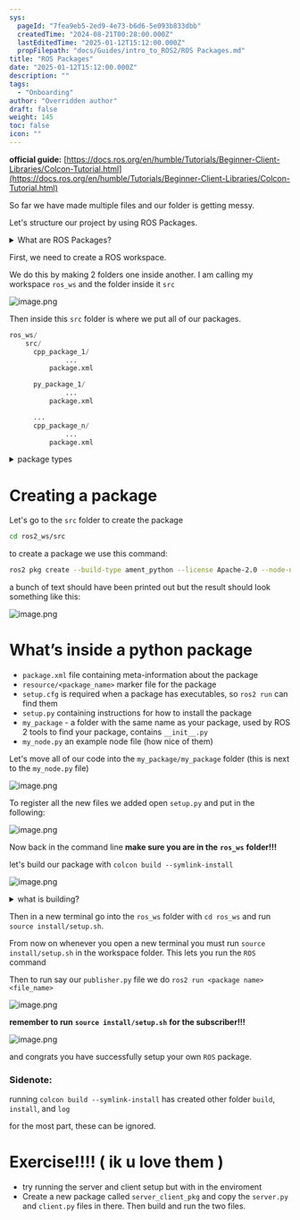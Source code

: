 ```yaml
---
sys:
  pageId: "7fea9eb5-2ed9-4e73-b6d6-5e093b833dbb"
  createdTime: "2024-08-21T00:28:00.000Z"
  lastEditedTime: "2025-01-12T15:12:00.000Z"
  propFilepath: "docs/Guides/intro_to_ROS2/ROS Packages.md"
title: "ROS Packages"
date: "2025-01-12T15:12:00.000Z"
description: ""
tags:
  - "Onboarding"
author: "Overridden author"
draft: false
weight: 145
toc: false
icon: ""
---
```


**official guide:** [https://docs.ros.org/en/humble/Tutorials/Beginner-Client-Libraries/Colcon-Tutorial.html](https://docs.ros.org/en/humble/Tutorials/Beginner-Client-Libraries/Colcon-Tutorial.html)

So far we have made multiple files and our folder is getting messy.

Let's structure our project by using ROS Packages.

<details>

<summary>What are ROS Packages?</summary>

ROS Packages are, as the name implies, packages of code that are highly sharable between ROS developers.

They consist of a folder, `package.xml` file, and source code

```python
      cpp_package_1/
		      ... imagine much code files here ..
          package.xml
```

</details>

First, we need to create a ROS workspace.

We do this by making 2 folders one inside another. I am calling my workspace `ros_ws` and the folder inside it `src`

![image.png](https://prod-files-secure.s3.us-west-2.amazonaws.com/d518164a-d88e-44d1-a4ee-3adb3bd8bce0/70706947-fd18-4537-a67b-e12946812d31/image.png?X-Amz-Algorithm=AWS4-HMAC-SHA256&X-Amz-Content-Sha256=UNSIGNED-PAYLOAD&X-Amz-Credential=ASIAZI2LB4664EGTJXC2%2F20250213%2Fus-west-2%2Fs3%2Faws4_request&X-Amz-Date=20250213T100843Z&X-Amz-Expires=3600&X-Amz-Security-Token=IQoJb3JpZ2luX2VjEOr%2F%2F%2F%2F%2F%2F%2F%2F%2F%2FwEaCXVzLXdlc3QtMiJIMEYCIQC9bOjKPzNp57vw2%2BoOTcw2DRxdJ12r80wpkNwuy67w6wIhAPqaSnbDT%2BMyeT0JmteyrhdVsGh%2FCOJWtuiwAfm3Bo7SKv8DCBMQABoMNjM3NDIzMTgzODA1IgzTsESTzdFflI6hQZEq3AOB%2FS2hWRGoRat5gxc4IYYDGuL66NplD%2B%2FcbV2ADeFkkyUgUZuC1qV%2BhBZXO2ZnSSzZidCwai3iv4gdaq40yvKWOMGKCwWUIAu3Vi%2Fshc%2FvThLNo1y4Bytax3I%2BfxdRlB7A3%2BrcUoi1KjVjbs0Gx5VV9rki5%2Fb6uppiMCDZDAQNv4nl7aDGs8kt0VIl9abB%2BekuxAweOnVhc9FIbuM4Vb10yL8fuahcdQ0s3yaTrlRgWIvkjbwiLG1p2ai%2BOxTncpqOxjhoAIwcK4cmdVpWBZoMvq5Y31BVEB78r5ibd5UJZ2bp3Aec%2Bu4dA%2FyHmGXVye%2ByQxM3JkTiBbeade3yYQhJNzm7wBzRo09qzKNStdItOU2Bd5GGpaLOGLqpklKrN9DH3f%2BzrGzj0YWAN5pHtmptRujvwRD%2Fb%2F%2BmeLFFBCNY6MAkKAp1Z%2BXGuPr5arnafgsMPfAiF5qcJzAGUABMuW1%2BfkZHrRicDAXRHA0EeUcKNsWbp3I1sf%2FDiqi3QvQ9Lg%2Fy9ag976VTR7ikdiyk%2Fvu%2FjeKd9hJIQXAOEg1Q0qrBFE4ZdM68cZ8gWYqqhBzIU%2B4QdHPBdxYdiUOA7lcj18FMo8aFTuShiVBaqaBPzk2INi2RX%2F4XO7OXQZTEhzC2hre9BjqkAR62JtOExJddxTHGH1MZDNEFpqzham1XwBVGHch3V37OGwUjhEKjt0vXcPoXS2DSwZ%2BOZ3hQfZszMjQVshqwF0c9EXkuLVrNj69jiflexusvW2fqTFgDUpE3Odd6U4s%2Bf3nJtVKTgOJ%2FlwWGuRAMzzmgz8WAH%2BEeWRdC2FpRVvInbFt97bnOz3vhRLqyA2dgt0fM7NOfhhyGkYBXzVohHpN%2FaZPR&X-Amz-Signature=7fa0fbda5ae50ef145519d559387e85f558e53b182a02ea4e0215f9758726a5e&X-Amz-SignedHeaders=host&x-id=GetObject)

Then inside this `src` folder is where we put all of our packages.

```python
ros_ws/
    src/
      cpp_package_1/
		      ...
          package.xml

      py_package_1/
		      ...
          package.xml

      ...
      cpp_package_n/
		      ...
          package.xml

```

<details>

<summary>package types</summary>

packages can be either `C++` or python.

the intern file structure is different for each but for this guide we will stick to creating python packages

</details>

# Creating a package

Let's go to the `src` folder to create the package

```bash
cd ros2_ws/src
```

to create a package we use this command:

```bash
ros2 pkg create --build-type ament_python --license Apache-2.0 --node-name my_node my_package
```

a bunch of text should have been printed out but the result should look something like this:

![image.png](https://prod-files-secure.s3.us-west-2.amazonaws.com/d518164a-d88e-44d1-a4ee-3adb3bd8bce0/e6cf1e3f-8512-4a3e-b131-079f800bf3e8/image.png?X-Amz-Algorithm=AWS4-HMAC-SHA256&X-Amz-Content-Sha256=UNSIGNED-PAYLOAD&X-Amz-Credential=ASIAZI2LB4664EGTJXC2%2F20250213%2Fus-west-2%2Fs3%2Faws4_request&X-Amz-Date=20250213T100843Z&X-Amz-Expires=3600&X-Amz-Security-Token=IQoJb3JpZ2luX2VjEOr%2F%2F%2F%2F%2F%2F%2F%2F%2F%2FwEaCXVzLXdlc3QtMiJIMEYCIQC9bOjKPzNp57vw2%2BoOTcw2DRxdJ12r80wpkNwuy67w6wIhAPqaSnbDT%2BMyeT0JmteyrhdVsGh%2FCOJWtuiwAfm3Bo7SKv8DCBMQABoMNjM3NDIzMTgzODA1IgzTsESTzdFflI6hQZEq3AOB%2FS2hWRGoRat5gxc4IYYDGuL66NplD%2B%2FcbV2ADeFkkyUgUZuC1qV%2BhBZXO2ZnSSzZidCwai3iv4gdaq40yvKWOMGKCwWUIAu3Vi%2Fshc%2FvThLNo1y4Bytax3I%2BfxdRlB7A3%2BrcUoi1KjVjbs0Gx5VV9rki5%2Fb6uppiMCDZDAQNv4nl7aDGs8kt0VIl9abB%2BekuxAweOnVhc9FIbuM4Vb10yL8fuahcdQ0s3yaTrlRgWIvkjbwiLG1p2ai%2BOxTncpqOxjhoAIwcK4cmdVpWBZoMvq5Y31BVEB78r5ibd5UJZ2bp3Aec%2Bu4dA%2FyHmGXVye%2ByQxM3JkTiBbeade3yYQhJNzm7wBzRo09qzKNStdItOU2Bd5GGpaLOGLqpklKrN9DH3f%2BzrGzj0YWAN5pHtmptRujvwRD%2Fb%2F%2BmeLFFBCNY6MAkKAp1Z%2BXGuPr5arnafgsMPfAiF5qcJzAGUABMuW1%2BfkZHrRicDAXRHA0EeUcKNsWbp3I1sf%2FDiqi3QvQ9Lg%2Fy9ag976VTR7ikdiyk%2Fvu%2FjeKd9hJIQXAOEg1Q0qrBFE4ZdM68cZ8gWYqqhBzIU%2B4QdHPBdxYdiUOA7lcj18FMo8aFTuShiVBaqaBPzk2INi2RX%2F4XO7OXQZTEhzC2hre9BjqkAR62JtOExJddxTHGH1MZDNEFpqzham1XwBVGHch3V37OGwUjhEKjt0vXcPoXS2DSwZ%2BOZ3hQfZszMjQVshqwF0c9EXkuLVrNj69jiflexusvW2fqTFgDUpE3Odd6U4s%2Bf3nJtVKTgOJ%2FlwWGuRAMzzmgz8WAH%2BEeWRdC2FpRVvInbFt97bnOz3vhRLqyA2dgt0fM7NOfhhyGkYBXzVohHpN%2FaZPR&X-Amz-Signature=d5cbd023e6ae524e4a6784cabff3b73baba87c44873734628ac273fd9d1b1de7&X-Amz-SignedHeaders=host&x-id=GetObject)

# What’s inside a python package

- `package.xml` file containing meta-information about the package
- `resource/<package_name>` marker file for the package
- `setup.cfg` is required when a package has executables, so `ros2 run` can find them
- `setup.py` containing instructions for how to install the package
- `my_package` - a folder with the same name as your package, used by ROS 2 tools to find your package, contains `__init__.py`
- `my_node.py` an example node file (how nice of them)

Let's move all of our code into the `my_package/my_package` folder (this is next to the `my_node.py` file)

![image.png](https://prod-files-secure.s3.us-west-2.amazonaws.com/d518164a-d88e-44d1-a4ee-3adb3bd8bce0/9ce58f11-0da9-4d3e-b86d-506a9685d378/image.png?X-Amz-Algorithm=AWS4-HMAC-SHA256&X-Amz-Content-Sha256=UNSIGNED-PAYLOAD&X-Amz-Credential=ASIAZI2LB4664EGTJXC2%2F20250213%2Fus-west-2%2Fs3%2Faws4_request&X-Amz-Date=20250213T100844Z&X-Amz-Expires=3600&X-Amz-Security-Token=IQoJb3JpZ2luX2VjEOr%2F%2F%2F%2F%2F%2F%2F%2F%2F%2FwEaCXVzLXdlc3QtMiJIMEYCIQC9bOjKPzNp57vw2%2BoOTcw2DRxdJ12r80wpkNwuy67w6wIhAPqaSnbDT%2BMyeT0JmteyrhdVsGh%2FCOJWtuiwAfm3Bo7SKv8DCBMQABoMNjM3NDIzMTgzODA1IgzTsESTzdFflI6hQZEq3AOB%2FS2hWRGoRat5gxc4IYYDGuL66NplD%2B%2FcbV2ADeFkkyUgUZuC1qV%2BhBZXO2ZnSSzZidCwai3iv4gdaq40yvKWOMGKCwWUIAu3Vi%2Fshc%2FvThLNo1y4Bytax3I%2BfxdRlB7A3%2BrcUoi1KjVjbs0Gx5VV9rki5%2Fb6uppiMCDZDAQNv4nl7aDGs8kt0VIl9abB%2BekuxAweOnVhc9FIbuM4Vb10yL8fuahcdQ0s3yaTrlRgWIvkjbwiLG1p2ai%2BOxTncpqOxjhoAIwcK4cmdVpWBZoMvq5Y31BVEB78r5ibd5UJZ2bp3Aec%2Bu4dA%2FyHmGXVye%2ByQxM3JkTiBbeade3yYQhJNzm7wBzRo09qzKNStdItOU2Bd5GGpaLOGLqpklKrN9DH3f%2BzrGzj0YWAN5pHtmptRujvwRD%2Fb%2F%2BmeLFFBCNY6MAkKAp1Z%2BXGuPr5arnafgsMPfAiF5qcJzAGUABMuW1%2BfkZHrRicDAXRHA0EeUcKNsWbp3I1sf%2FDiqi3QvQ9Lg%2Fy9ag976VTR7ikdiyk%2Fvu%2FjeKd9hJIQXAOEg1Q0qrBFE4ZdM68cZ8gWYqqhBzIU%2B4QdHPBdxYdiUOA7lcj18FMo8aFTuShiVBaqaBPzk2INi2RX%2F4XO7OXQZTEhzC2hre9BjqkAR62JtOExJddxTHGH1MZDNEFpqzham1XwBVGHch3V37OGwUjhEKjt0vXcPoXS2DSwZ%2BOZ3hQfZszMjQVshqwF0c9EXkuLVrNj69jiflexusvW2fqTFgDUpE3Odd6U4s%2Bf3nJtVKTgOJ%2FlwWGuRAMzzmgz8WAH%2BEeWRdC2FpRVvInbFt97bnOz3vhRLqyA2dgt0fM7NOfhhyGkYBXzVohHpN%2FaZPR&X-Amz-Signature=01ca00342b32114f74965f4eb3cac09ce198248c24273589b16898bc1d4a5ca5&X-Amz-SignedHeaders=host&x-id=GetObject)

To register all the new files we added open `setup.py` and put in the following:

![image.png](https://prod-files-secure.s3.us-west-2.amazonaws.com/d518164a-d88e-44d1-a4ee-3adb3bd8bce0/1cd7c262-4cae-4496-9d75-c178537d24a2/image.png?X-Amz-Algorithm=AWS4-HMAC-SHA256&X-Amz-Content-Sha256=UNSIGNED-PAYLOAD&X-Amz-Credential=ASIAZI2LB4664EGTJXC2%2F20250213%2Fus-west-2%2Fs3%2Faws4_request&X-Amz-Date=20250213T100843Z&X-Amz-Expires=3600&X-Amz-Security-Token=IQoJb3JpZ2luX2VjEOr%2F%2F%2F%2F%2F%2F%2F%2F%2F%2FwEaCXVzLXdlc3QtMiJIMEYCIQC9bOjKPzNp57vw2%2BoOTcw2DRxdJ12r80wpkNwuy67w6wIhAPqaSnbDT%2BMyeT0JmteyrhdVsGh%2FCOJWtuiwAfm3Bo7SKv8DCBMQABoMNjM3NDIzMTgzODA1IgzTsESTzdFflI6hQZEq3AOB%2FS2hWRGoRat5gxc4IYYDGuL66NplD%2B%2FcbV2ADeFkkyUgUZuC1qV%2BhBZXO2ZnSSzZidCwai3iv4gdaq40yvKWOMGKCwWUIAu3Vi%2Fshc%2FvThLNo1y4Bytax3I%2BfxdRlB7A3%2BrcUoi1KjVjbs0Gx5VV9rki5%2Fb6uppiMCDZDAQNv4nl7aDGs8kt0VIl9abB%2BekuxAweOnVhc9FIbuM4Vb10yL8fuahcdQ0s3yaTrlRgWIvkjbwiLG1p2ai%2BOxTncpqOxjhoAIwcK4cmdVpWBZoMvq5Y31BVEB78r5ibd5UJZ2bp3Aec%2Bu4dA%2FyHmGXVye%2ByQxM3JkTiBbeade3yYQhJNzm7wBzRo09qzKNStdItOU2Bd5GGpaLOGLqpklKrN9DH3f%2BzrGzj0YWAN5pHtmptRujvwRD%2Fb%2F%2BmeLFFBCNY6MAkKAp1Z%2BXGuPr5arnafgsMPfAiF5qcJzAGUABMuW1%2BfkZHrRicDAXRHA0EeUcKNsWbp3I1sf%2FDiqi3QvQ9Lg%2Fy9ag976VTR7ikdiyk%2Fvu%2FjeKd9hJIQXAOEg1Q0qrBFE4ZdM68cZ8gWYqqhBzIU%2B4QdHPBdxYdiUOA7lcj18FMo8aFTuShiVBaqaBPzk2INi2RX%2F4XO7OXQZTEhzC2hre9BjqkAR62JtOExJddxTHGH1MZDNEFpqzham1XwBVGHch3V37OGwUjhEKjt0vXcPoXS2DSwZ%2BOZ3hQfZszMjQVshqwF0c9EXkuLVrNj69jiflexusvW2fqTFgDUpE3Odd6U4s%2Bf3nJtVKTgOJ%2FlwWGuRAMzzmgz8WAH%2BEeWRdC2FpRVvInbFt97bnOz3vhRLqyA2dgt0fM7NOfhhyGkYBXzVohHpN%2FaZPR&X-Amz-Signature=fc7ea82f035a0157b8128b03b89deb2447bd2db36d6d48114980118a3560a14d&X-Amz-SignedHeaders=host&x-id=GetObject)

Now back in the command line **make sure you are in the** **`ros_ws`** **folder!!!**

let's build our package with `colcon build --symlink-install`

![image.png](https://prod-files-secure.s3.us-west-2.amazonaws.com/d518164a-d88e-44d1-a4ee-3adb3bd8bce0/2f2a0d27-b173-48fd-b189-5f5c0ce65619/image.png?X-Amz-Algorithm=AWS4-HMAC-SHA256&X-Amz-Content-Sha256=UNSIGNED-PAYLOAD&X-Amz-Credential=ASIAZI2LB4664EGTJXC2%2F20250213%2Fus-west-2%2Fs3%2Faws4_request&X-Amz-Date=20250213T100843Z&X-Amz-Expires=3600&X-Amz-Security-Token=IQoJb3JpZ2luX2VjEOr%2F%2F%2F%2F%2F%2F%2F%2F%2F%2FwEaCXVzLXdlc3QtMiJIMEYCIQC9bOjKPzNp57vw2%2BoOTcw2DRxdJ12r80wpkNwuy67w6wIhAPqaSnbDT%2BMyeT0JmteyrhdVsGh%2FCOJWtuiwAfm3Bo7SKv8DCBMQABoMNjM3NDIzMTgzODA1IgzTsESTzdFflI6hQZEq3AOB%2FS2hWRGoRat5gxc4IYYDGuL66NplD%2B%2FcbV2ADeFkkyUgUZuC1qV%2BhBZXO2ZnSSzZidCwai3iv4gdaq40yvKWOMGKCwWUIAu3Vi%2Fshc%2FvThLNo1y4Bytax3I%2BfxdRlB7A3%2BrcUoi1KjVjbs0Gx5VV9rki5%2Fb6uppiMCDZDAQNv4nl7aDGs8kt0VIl9abB%2BekuxAweOnVhc9FIbuM4Vb10yL8fuahcdQ0s3yaTrlRgWIvkjbwiLG1p2ai%2BOxTncpqOxjhoAIwcK4cmdVpWBZoMvq5Y31BVEB78r5ibd5UJZ2bp3Aec%2Bu4dA%2FyHmGXVye%2ByQxM3JkTiBbeade3yYQhJNzm7wBzRo09qzKNStdItOU2Bd5GGpaLOGLqpklKrN9DH3f%2BzrGzj0YWAN5pHtmptRujvwRD%2Fb%2F%2BmeLFFBCNY6MAkKAp1Z%2BXGuPr5arnafgsMPfAiF5qcJzAGUABMuW1%2BfkZHrRicDAXRHA0EeUcKNsWbp3I1sf%2FDiqi3QvQ9Lg%2Fy9ag976VTR7ikdiyk%2Fvu%2FjeKd9hJIQXAOEg1Q0qrBFE4ZdM68cZ8gWYqqhBzIU%2B4QdHPBdxYdiUOA7lcj18FMo8aFTuShiVBaqaBPzk2INi2RX%2F4XO7OXQZTEhzC2hre9BjqkAR62JtOExJddxTHGH1MZDNEFpqzham1XwBVGHch3V37OGwUjhEKjt0vXcPoXS2DSwZ%2BOZ3hQfZszMjQVshqwF0c9EXkuLVrNj69jiflexusvW2fqTFgDUpE3Odd6U4s%2Bf3nJtVKTgOJ%2FlwWGuRAMzzmgz8WAH%2BEeWRdC2FpRVvInbFt97bnOz3vhRLqyA2dgt0fM7NOfhhyGkYBXzVohHpN%2FaZPR&X-Amz-Signature=39adeadf95a2dcee24551803790ceffc3eb852f4c94f97ec416407c53b862c49&X-Amz-SignedHeaders=host&x-id=GetObject)

<details>

<summary>what is building?</summary>

if you are a CS major at Rose-Hulman you will learn the answer to this in CSSE132

but TLDR; is it combines all the code files into one program that can be run easily 

</details>

Then in a new terminal go into the `ros_ws` folder with `cd ros_ws` and run `source install/setup.sh`. 

From now on whenever you open a new terminal you must run `source install/setup.sh` in the workspace folder. This lets you run the `ROS` command

Then to run say our `publisher.py` file we do `ros2 run <package name> <file_name>`

![image.png](https://prod-files-secure.s3.us-west-2.amazonaws.com/d518164a-d88e-44d1-a4ee-3adb3bd8bce0/4f4b1219-3a44-4632-aa0a-ce3471699f59/image.png?X-Amz-Algorithm=AWS4-HMAC-SHA256&X-Amz-Content-Sha256=UNSIGNED-PAYLOAD&X-Amz-Credential=ASIAZI2LB4664EGTJXC2%2F20250213%2Fus-west-2%2Fs3%2Faws4_request&X-Amz-Date=20250213T100844Z&X-Amz-Expires=3600&X-Amz-Security-Token=IQoJb3JpZ2luX2VjEOr%2F%2F%2F%2F%2F%2F%2F%2F%2F%2FwEaCXVzLXdlc3QtMiJIMEYCIQC9bOjKPzNp57vw2%2BoOTcw2DRxdJ12r80wpkNwuy67w6wIhAPqaSnbDT%2BMyeT0JmteyrhdVsGh%2FCOJWtuiwAfm3Bo7SKv8DCBMQABoMNjM3NDIzMTgzODA1IgzTsESTzdFflI6hQZEq3AOB%2FS2hWRGoRat5gxc4IYYDGuL66NplD%2B%2FcbV2ADeFkkyUgUZuC1qV%2BhBZXO2ZnSSzZidCwai3iv4gdaq40yvKWOMGKCwWUIAu3Vi%2Fshc%2FvThLNo1y4Bytax3I%2BfxdRlB7A3%2BrcUoi1KjVjbs0Gx5VV9rki5%2Fb6uppiMCDZDAQNv4nl7aDGs8kt0VIl9abB%2BekuxAweOnVhc9FIbuM4Vb10yL8fuahcdQ0s3yaTrlRgWIvkjbwiLG1p2ai%2BOxTncpqOxjhoAIwcK4cmdVpWBZoMvq5Y31BVEB78r5ibd5UJZ2bp3Aec%2Bu4dA%2FyHmGXVye%2ByQxM3JkTiBbeade3yYQhJNzm7wBzRo09qzKNStdItOU2Bd5GGpaLOGLqpklKrN9DH3f%2BzrGzj0YWAN5pHtmptRujvwRD%2Fb%2F%2BmeLFFBCNY6MAkKAp1Z%2BXGuPr5arnafgsMPfAiF5qcJzAGUABMuW1%2BfkZHrRicDAXRHA0EeUcKNsWbp3I1sf%2FDiqi3QvQ9Lg%2Fy9ag976VTR7ikdiyk%2Fvu%2FjeKd9hJIQXAOEg1Q0qrBFE4ZdM68cZ8gWYqqhBzIU%2B4QdHPBdxYdiUOA7lcj18FMo8aFTuShiVBaqaBPzk2INi2RX%2F4XO7OXQZTEhzC2hre9BjqkAR62JtOExJddxTHGH1MZDNEFpqzham1XwBVGHch3V37OGwUjhEKjt0vXcPoXS2DSwZ%2BOZ3hQfZszMjQVshqwF0c9EXkuLVrNj69jiflexusvW2fqTFgDUpE3Odd6U4s%2Bf3nJtVKTgOJ%2FlwWGuRAMzzmgz8WAH%2BEeWRdC2FpRVvInbFt97bnOz3vhRLqyA2dgt0fM7NOfhhyGkYBXzVohHpN%2FaZPR&X-Amz-Signature=0385559822a7e341c07e3d8181cd57980d108f8862bd59333449efa792b6e778&X-Amz-SignedHeaders=host&x-id=GetObject)

**remember to run** **`source install/setup.sh`** **for the subscriber!!!**

![image.png](https://prod-files-secure.s3.us-west-2.amazonaws.com/d518164a-d88e-44d1-a4ee-3adb3bd8bce0/02121119-dad4-49ec-8356-c956108b4243/image.png?X-Amz-Algorithm=AWS4-HMAC-SHA256&X-Amz-Content-Sha256=UNSIGNED-PAYLOAD&X-Amz-Credential=ASIAZI2LB4664EGTJXC2%2F20250213%2Fus-west-2%2Fs3%2Faws4_request&X-Amz-Date=20250213T100844Z&X-Amz-Expires=3600&X-Amz-Security-Token=IQoJb3JpZ2luX2VjEOr%2F%2F%2F%2F%2F%2F%2F%2F%2F%2FwEaCXVzLXdlc3QtMiJIMEYCIQC9bOjKPzNp57vw2%2BoOTcw2DRxdJ12r80wpkNwuy67w6wIhAPqaSnbDT%2BMyeT0JmteyrhdVsGh%2FCOJWtuiwAfm3Bo7SKv8DCBMQABoMNjM3NDIzMTgzODA1IgzTsESTzdFflI6hQZEq3AOB%2FS2hWRGoRat5gxc4IYYDGuL66NplD%2B%2FcbV2ADeFkkyUgUZuC1qV%2BhBZXO2ZnSSzZidCwai3iv4gdaq40yvKWOMGKCwWUIAu3Vi%2Fshc%2FvThLNo1y4Bytax3I%2BfxdRlB7A3%2BrcUoi1KjVjbs0Gx5VV9rki5%2Fb6uppiMCDZDAQNv4nl7aDGs8kt0VIl9abB%2BekuxAweOnVhc9FIbuM4Vb10yL8fuahcdQ0s3yaTrlRgWIvkjbwiLG1p2ai%2BOxTncpqOxjhoAIwcK4cmdVpWBZoMvq5Y31BVEB78r5ibd5UJZ2bp3Aec%2Bu4dA%2FyHmGXVye%2ByQxM3JkTiBbeade3yYQhJNzm7wBzRo09qzKNStdItOU2Bd5GGpaLOGLqpklKrN9DH3f%2BzrGzj0YWAN5pHtmptRujvwRD%2Fb%2F%2BmeLFFBCNY6MAkKAp1Z%2BXGuPr5arnafgsMPfAiF5qcJzAGUABMuW1%2BfkZHrRicDAXRHA0EeUcKNsWbp3I1sf%2FDiqi3QvQ9Lg%2Fy9ag976VTR7ikdiyk%2Fvu%2FjeKd9hJIQXAOEg1Q0qrBFE4ZdM68cZ8gWYqqhBzIU%2B4QdHPBdxYdiUOA7lcj18FMo8aFTuShiVBaqaBPzk2INi2RX%2F4XO7OXQZTEhzC2hre9BjqkAR62JtOExJddxTHGH1MZDNEFpqzham1XwBVGHch3V37OGwUjhEKjt0vXcPoXS2DSwZ%2BOZ3hQfZszMjQVshqwF0c9EXkuLVrNj69jiflexusvW2fqTFgDUpE3Odd6U4s%2Bf3nJtVKTgOJ%2FlwWGuRAMzzmgz8WAH%2BEeWRdC2FpRVvInbFt97bnOz3vhRLqyA2dgt0fM7NOfhhyGkYBXzVohHpN%2FaZPR&X-Amz-Signature=0e78c88bb736f795c9314dd71afb9f2390e77411bdf385ea4b166c2890e1bbfb&X-Amz-SignedHeaders=host&x-id=GetObject)

and congrats you have successfully setup your own `ROS` package.

### Sidenote:

running `colcon build --symlink-install` has created other folder `build`, `install`, and `log`

for the most part, these can be ignored.

# Exercise!!!! ( ik u love them )

- try running the server and client setup but with in the enviroment
- Create a new package called `server_client_pkg` and copy the `server.py` and `client.py` files in there. Then build and run the two files.
